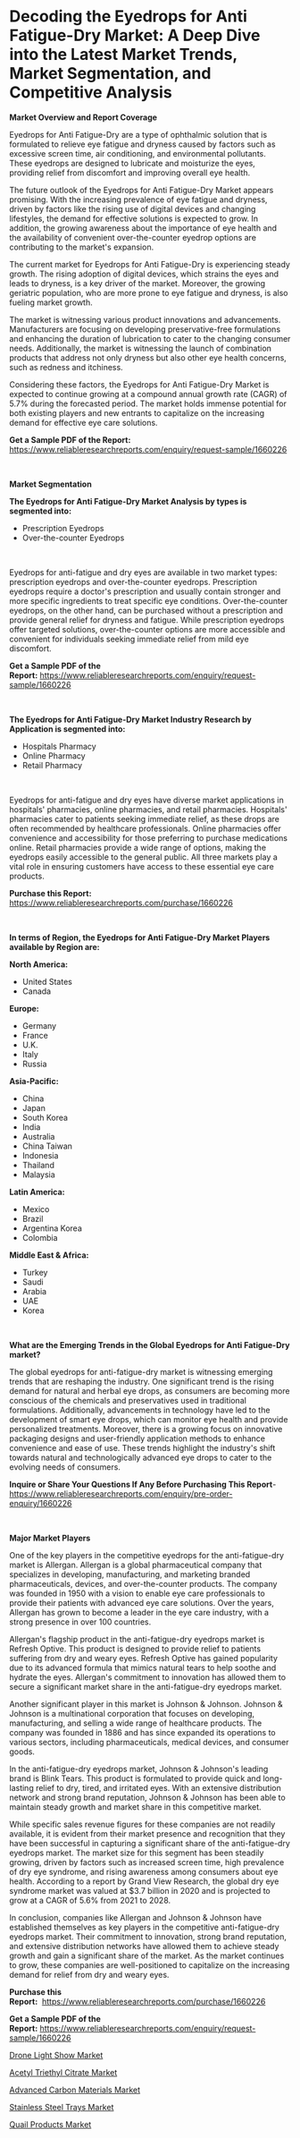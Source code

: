 <p><h1>Decoding the Eyedrops for Anti Fatigue-Dry Market: A Deep Dive into the Latest Market Trends, Market Segmentation, and Competitive Analysis</h1></p><p><strong>Market Overview and Report Coverage</strong></p>
<p><p>Eyedrops for Anti Fatigue-Dry are a type of ophthalmic solution that is formulated to relieve eye fatigue and dryness caused by factors such as excessive screen time, air conditioning, and environmental pollutants. These eyedrops are designed to lubricate and moisturize the eyes, providing relief from discomfort and improving overall eye health.</p><p>The future outlook of the Eyedrops for Anti Fatigue-Dry Market appears promising. With the increasing prevalence of eye fatigue and dryness, driven by factors like the rising use of digital devices and changing lifestyles, the demand for effective solutions is expected to grow. In addition, the growing awareness about the importance of eye health and the availability of convenient over-the-counter eyedrop options are contributing to the market's expansion.</p><p>The current market for Eyedrops for Anti Fatigue-Dry is experiencing steady growth. The rising adoption of digital devices, which strains the eyes and leads to dryness, is a key driver of the market. Moreover, the growing geriatric population, who are more prone to eye fatigue and dryness, is also fueling market growth.</p><p>The market is witnessing various product innovations and advancements. Manufacturers are focusing on developing preservative-free formulations and enhancing the duration of lubrication to cater to the changing consumer needs. Additionally, the market is witnessing the launch of combination products that address not only dryness but also other eye health concerns, such as redness and itchiness.</p><p>Considering these factors, the Eyedrops for Anti Fatigue-Dry Market is expected to continue growing at a compound annual growth rate (CAGR) of 5.7% during the forecasted period. The market holds immense potential for both existing players and new entrants to capitalize on the increasing demand for effective eye care solutions.</p></p>
<p><strong>Get a Sample PDF of the Report:</strong> <a href="https://www.reliableresearchreports.com/enquiry/request-sample/1660226">https://www.reliableresearchreports.com/enquiry/request-sample/1660226</a></p>
<p>&nbsp;</p>
<p><strong>Market Segmentation</strong></p>
<p><strong>The Eyedrops for Anti Fatigue-Dry Market Analysis by types is segmented into:</strong></p>
<p><ul><li>Prescription Eyedrops</li><li>Over-the-counter Eyedrops</li></ul></p>
<p>&nbsp;</p>
<p><p>Eyedrops for anti-fatigue and dry eyes are available in two market types: prescription eyedrops and over-the-counter eyedrops. Prescription eyedrops require a doctor's prescription and usually contain stronger and more specific ingredients to treat specific eye conditions. Over-the-counter eyedrops, on the other hand, can be purchased without a prescription and provide general relief for dryness and fatigue. While prescription eyedrops offer targeted solutions, over-the-counter options are more accessible and convenient for individuals seeking immediate relief from mild eye discomfort.</p></p>
<p><strong>Get a Sample PDF of the Report:</strong>&nbsp;<a href="https://www.reliableresearchreports.com/enquiry/request-sample/1660226">https://www.reliableresearchreports.com/enquiry/request-sample/1660226</a></p>
<p>&nbsp;</p>
<p><strong>The Eyedrops for Anti Fatigue-Dry Market Industry Research by Application is segmented into:</strong></p>
<p><ul><li>Hospitals Pharmacy</li><li>Online Pharmacy</li><li>Retail Pharmacy</li></ul></p>
<p>&nbsp;</p>
<p><p>Eyedrops for anti-fatigue and dry eyes have diverse market applications in hospitals' pharmacies, online pharmacies, and retail pharmacies. Hospitals' pharmacies cater to patients seeking immediate relief, as these drops are often recommended by healthcare professionals. Online pharmacies offer convenience and accessibility for those preferring to purchase medications online. Retail pharmacies provide a wide range of options, making the eyedrops easily accessible to the general public. All three markets play a vital role in ensuring customers have access to these essential eye care products.</p></p>
<p><strong>Purchase this Report:</strong>&nbsp; <a href="https://www.reliableresearchreports.com/purchase/1660226">https://www.reliableresearchreports.com/purchase/1660226</a></p>
<p>&nbsp;</p>
<p><strong>In terms of Region, the Eyedrops for Anti Fatigue-Dry Market Players available by Region are:</strong></p>
<p>
    <p> <strong> North America: </strong>
        <ul>
            <li>United States</li>
            <li>Canada</li>
        </ul>
        </p> 
    <p> <strong> Europe: </strong>
        <ul>
            <li>Germany</li>
            <li>France</li>
            <li>U.K.</li>
            <li>Italy</li>
            <li>Russia</li>
        </ul>
        </p> 
    <p> <strong> Asia-Pacific: </strong>
        <ul>
            <li>China</li>
            <li>Japan</li>
            <li>South Korea</li>
            <li>India</li>
            <li>Australia</li>
            <li>China Taiwan</li>
            <li>Indonesia</li>
            <li>Thailand</li>
            <li>Malaysia</li>
        </ul>
        </p> 
    <p> <strong> Latin America: </strong>
        <ul>
            <li>Mexico</li>
            <li>Brazil</li>
            <li>Argentina Korea</li>
            <li>Colombia</li>
        </ul>
        </p> 
    <p> <strong> Middle East & Africa: </strong>
        <ul>
            <li>Turkey</li>
            <li>Saudi</li>
            <li>Arabia</li>
            <li>UAE</li>
            <li>Korea</li>
        </ul>
    </p>
    </p>
<p>&nbsp;</p>
<p><strong>What are the Emerging Trends in the Global Eyedrops for Anti Fatigue-Dry market?</strong></p>
<p><p>The global eyedrops for anti-fatigue-dry market is witnessing emerging trends that are reshaping the industry. One significant trend is the rising demand for natural and herbal eye drops, as consumers are becoming more conscious of the chemicals and preservatives used in traditional formulations. Additionally, advancements in technology have led to the development of smart eye drops, which can monitor eye health and provide personalized treatments. Moreover, there is a growing focus on innovative packaging designs and user-friendly application methods to enhance convenience and ease of use. These trends highlight the industry's shift towards natural and technologically advanced eye drops to cater to the evolving needs of consumers.</p></p>
<p><strong>Inquire or Share Your Questions If Any Before Purchasing This Report</strong>- <a href="https://www.reliableresearchreports.com/enquiry/pre-order-enquiry/1660226">https://www.reliableresearchreports.com/enquiry/pre-order-enquiry/1660226</a></p>
<p>&nbsp;</p>
<p><strong>Major Market Players</strong></p>
<p><p>One of the key players in the competitive eyedrops for the anti-fatigue-dry market is Allergan. Allergan is a global pharmaceutical company that specializes in developing, manufacturing, and marketing branded pharmaceuticals, devices, and over-the-counter products. The company was founded in 1950 with a vision to enable eye care professionals to provide their patients with advanced eye care solutions. Over the years, Allergan has grown to become a leader in the eye care industry, with a strong presence in over 100 countries.</p><p>Allergan's flagship product in the anti-fatigue-dry eyedrops market is Refresh Optive. This product is designed to provide relief to patients suffering from dry and weary eyes. Refresh Optive has gained popularity due to its advanced formula that mimics natural tears to help soothe and hydrate the eyes. Allergan's commitment to innovation has allowed them to secure a significant market share in the anti-fatigue-dry eyedrops market.</p><p>Another significant player in this market is Johnson & Johnson. Johnson & Johnson is a multinational corporation that focuses on developing, manufacturing, and selling a wide range of healthcare products. The company was founded in 1886 and has since expanded its operations to various sectors, including pharmaceuticals, medical devices, and consumer goods.</p><p>In the anti-fatigue-dry eyedrops market, Johnson & Johnson's leading brand is Blink Tears. This product is formulated to provide quick and long-lasting relief to dry, tired, and irritated eyes. With an extensive distribution network and strong brand reputation, Johnson & Johnson has been able to maintain steady growth and market share in this competitive market.</p><p>While specific sales revenue figures for these companies are not readily available, it is evident from their market presence and recognition that they have been successful in capturing a significant share of the anti-fatigue-dry eyedrops market. The market size for this segment has been steadily growing, driven by factors such as increased screen time, high prevalence of dry eye syndrome, and rising awareness among consumers about eye health. According to a report by Grand View Research, the global dry eye syndrome market was valued at $3.7 billion in 2020 and is projected to grow at a CAGR of 5.6% from 2021 to 2028.</p><p>In conclusion, companies like Allergan and Johnson & Johnson have established themselves as key players in the competitive anti-fatigue-dry eyedrops market. Their commitment to innovation, strong brand reputation, and extensive distribution networks have allowed them to achieve steady growth and gain a significant share of the market. As the market continues to grow, these companies are well-positioned to capitalize on the increasing demand for relief from dry and weary eyes.</p></p>
<p><strong>Purchase this Report:</strong>&nbsp;&nbsp;<a href="https://www.reliableresearchreports.com/purchase/1660226">https://www.reliableresearchreports.com/purchase/1660226</a></p>
<p></p>
<p><strong>Get a Sample PDF of the Report:</strong>&nbsp;<a href="https://www.reliableresearchreports.com/enquiry/request-sample/1660226">https://www.reliableresearchreports.com/enquiry/request-sample/1660226</a></p>
<p><p><a href="https://www.linkedin.com/pulse/drone-light-show-market-research-report-provides-thorough-ddlyf/">Drone Light Show Market</a></p><p><a href="https://medium.com/@anndavis1924/acetyl-triethyl-citrate-market-report-reveals-the-latest-trends-and-growth-opportunities-of-this-c8702b71e48c">Acetyl Triethyl Citrate Market</a></p><p><a href="https://medium.com/@angelaarnold1941/advanced-carbon-materials-market-size-market-outlook-and-market-forecast-2023-to-2030-c10ccaa23c8e">Advanced Carbon Materials Market</a></p><p><a href="https://www.linkedin.com/pulse/stainless-steel-trays-market-size-2023-2030-global-v3zof/">Stainless Steel Trays Market</a></p><p><a href="https://www.linkedin.com/pulse/decoding-quail-products-market-deep-dive-latest-trends-s4vtf/">Quail Products Market</a></p></p>